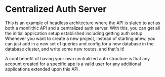 # Centralized Auth Server

This is an example of headless architecture where the API is slated to act as both a monilithic API and a centralized auth server. With this, you can get all the initial application setup established including getting auth setup. Whenever you want to create a new project, instead of starting anew, you can just add in a new set of queries and config for a new database in the database cluster, and write some new routes, and that's it!

A cool benefit of having your own centralized auth structure is that any account created for a specific app is a valid user for any additional applications extended upon this API.
